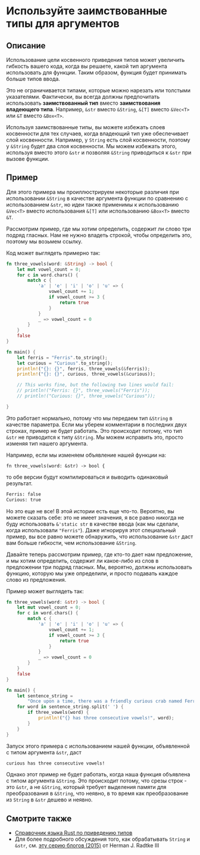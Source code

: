 # Используйте заимствованные типы для аргументов

## Описание

Использование цели косвенного приведения типов может увеличить гибкость вашего кода, когда вы решаете, какой тип аргумента использовать для функции. Таким образом, функция будет принимать больше типов ввода.

Это не ограничивается типами, которые можно нарезать или толстыми указателями. Фактически, вы всегда должны предпочитать использовать **заимствованный тип** вместо **заимствования владеющего типа**. Например, `&str` вместо `&String`, `&[T]` вместо `&Vec<T>` или `&T` вместо `&Box<T>`.

Используя заимствованные типы, вы можете избежать слоев косвенности для тех случаев, когда владеющий тип уже обеспечивает слой косвенности. Например, у `String` есть слой косвенности, поэтому у `&String` будет два слоя косвенности. Мы можем избежать этого, используя вместо этого `&str` и позволяя `&String` приводиться к `&str` при вызове функции.

## Пример

Для этого примера мы проиллюстрируем некоторые различия при использовании `&String` в качестве аргумента функции по сравнению с использованием `&str`, но идеи также применимы к использованию `&Vec<T>` вместо использования `&[T]` или использованию `&Box<T>` вместо `&T`.

Рассмотрим пример, где мы хотим определить, содержит ли слово три подряд гласных. Нам не нужно владеть строкой, чтобы определить это, поэтому мы возьмем ссылку.

Код может выглядеть примерно так:

```rust
fn three_vowels(word: &String) -> bool {
    let mut vowel_count = 0;
    for c in word.chars() {
        match c {
            'a' | 'e' | 'i' | 'o' | 'u' => {
                vowel_count += 1;
                if vowel_count >= 3 {
                    return true
                }
            }
            _ => vowel_count = 0
        }
    }
    false
}

fn main() {
    let ferris = "Ferris".to_string();
    let curious = "Curious".to_string();
    println!("{}: {}", ferris, three_vowels(&ferris));
    println!("{}: {}", curious, three_vowels(&curious));

    // This works fine, but the following two lines would fail:
    // println!("Ferris: {}", three_vowels("Ferris"));
    // println!("Curious: {}", three_vowels("Curious"));

}
```

Это работает нормально, потому что мы передаем тип `&String` в качестве параметра. Если мы уберем комментарии в последних двух строках, пример не будет работать. Это происходит потому, что тип `&str` не приводится к типу `&String`. Мы можем исправить это, просто изменяя тип нашего аргумента.

Например, если мы изменяем объявление нашей функции на:

```rust, ignore
fn three_vowels(word: &str) -> bool {
```

то обе версии будут компилироваться и выводить одинаковый результат.

```bash
Ferris: false
Curious: true
```

Но это еще не все! В этой истории есть еще что-то. Вероятно, вы можете сказать себе: это не имеет значения, я все равно никогда не буду использовать `&'static str` в качестве ввода (как мы сделали, когда использовали `"Ferris"`). Даже игнорируя этот специальный пример, вы все равно можете обнаружить, что использование `&str` даст вам больше гибкости, чем использование `&String`.

Давайте теперь рассмотрим пример, где кто-то дает нам предложение, и мы хотим определить, содержит ли какое-либо из слов в предложении три подряд гласных. Мы, вероятно, должны использовать функцию, которую мы уже определили, и просто подавать каждое слово из предложения.

Пример может выглядеть так:

```rust
fn three_vowels(word: &str) -> bool {
    let mut vowel_count = 0;
    for c in word.chars() {
        match c {
            'a' | 'e' | 'i' | 'o' | 'u' => {
                vowel_count += 1;
                if vowel_count >= 3 {
                    return true
                }
            }
            _ => vowel_count = 0
        }
    }
    false
}

fn main() {
    let sentence_string =
        "Once upon a time, there was a friendly curious crab named Ferris".to_string();
    for word in sentence_string.split(' ') {
        if three_vowels(word) {
            println!("{} has three consecutive vowels!", word);
        }
    }
}
```

Запуск этого примера с использованием нашей функции, объявленной с типом аргумента `&str`, даст

```bash
curious has three consecutive vowels!
```

Однако этот пример не будет работать, когда наша функция объявлена с типом аргумента `&String`. Это происходит потому, что срезы строк - это `&str`, а не `&String`, который требует выделения памяти для преобразования в `&String`, что неявно, в то время как преобразование из `String` в `&str` дешево и неявно.

## Смотрите также

- [Справочник языка Rust по приведению типов](https://doc.rust-lang.org/reference/type-coercions.html)
- Для более подробного обсуждения того, как обрабатывать `String` и `&str`, см.
  [эту серию блогов (2015)](https://web.archive.org/web/20201112023149/https://hermanradtke.com/2015/05/03/string-vs-str-in-rust-functions.html)
  от Herman J. Radtke III